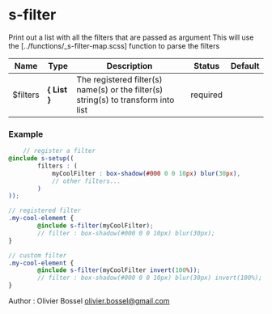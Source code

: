 # s-filter

Print out a list with all the filters that are passed as argument
This will use the [../functions/_s-filter-map.scss] function to parse the filters



Name  |  Type  |  Description  |  Status  |  Default
------------  |  ------------  |  ------------  |  ------------  |  ------------
$filters  |  **{ List<String> }**  |  The registered filter(s) name(s) or the filter(s) string(s) to transform into list  |  required  |

### Example
```scss
	// register a filter
@include s-setup((
		filters : (
			myCoolFilter : box-shadow(#000 0 0 10px) blur(30px),
			// other filters...
		)
));

// registered filter
.my-cool-elememt {
		@include s-filter(myCoolFilter);
		// filter : box-shadow(#000 0 0 10px) blur(30px);
}

// custom filter
.my-cool-element {
		@include s-filter(myCoolFilter invert(100%));
		// filter : box-shadow(#000 0 0 10px) blur(30px) invert(100%);
}
```
Author : Olivier Bossel <olivier.bossel@gmail.com>